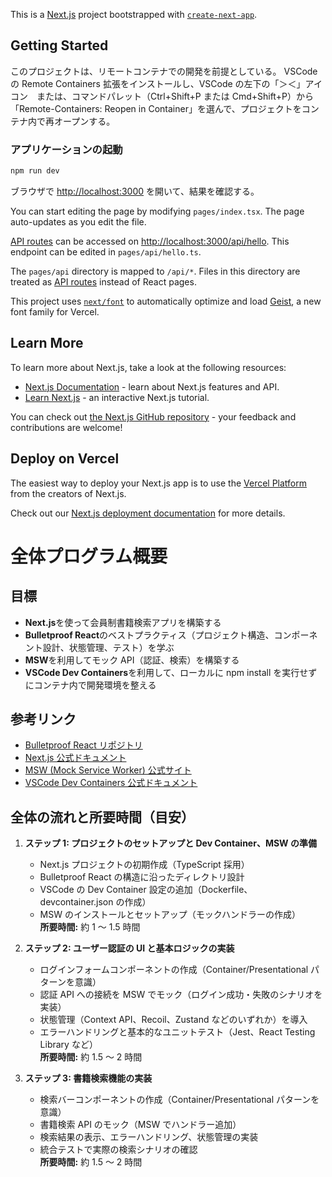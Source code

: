 This is a [Next.js](https://nextjs.org) project bootstrapped with [`create-next-app`](https://nextjs.org/docs/pages/api-reference/create-next-app).

## Getting Started

このプロジェクトは、リモートコンテナでの開発を前提としている。
VSCode の Remote Containers 拡張をインストールし、VSCode の左下の「＞＜」アイコン　または、コマンドパレット（Ctrl+Shift+P または Cmd+Shift+P）から「Remote-Containers: Reopen in Container」を選んで、プロジェクトをコンテナ内で再オープンする。

### アプリケーションの起動

```bash
npm run dev
```

ブラウザで [http://localhost:3000](http://localhost:3000) を開いて、結果を確認する。

You can start editing the page by modifying `pages/index.tsx`. The page auto-updates as you edit the file.

[API routes](https://nextjs.org/docs/pages/building-your-application/routing/api-routes) can be accessed on [http://localhost:3000/api/hello](http://localhost:3000/api/hello). This endpoint can be edited in `pages/api/hello.ts`.

The `pages/api` directory is mapped to `/api/*`. Files in this directory are treated as [API routes](https://nextjs.org/docs/pages/building-your-application/routing/api-routes) instead of React pages.

This project uses [`next/font`](https://nextjs.org/docs/pages/building-your-application/optimizing/fonts) to automatically optimize and load [Geist](https://vercel.com/font), a new font family for Vercel.

## Learn More

To learn more about Next.js, take a look at the following resources:

- [Next.js Documentation](https://nextjs.org/docs) - learn about Next.js features and API.
- [Learn Next.js](https://nextjs.org/learn-pages-router) - an interactive Next.js tutorial.

You can check out [the Next.js GitHub repository](https://github.com/vercel/next.js) - your feedback and contributions are welcome!

## Deploy on Vercel

The easiest way to deploy your Next.js app is to use the [Vercel Platform](https://vercel.com/new?utm_medium=default-template&filter=next.js&utm_source=create-next-app&utm_campaign=create-next-app-readme) from the creators of Next.js.

Check out our [Next.js deployment documentation](https://nextjs.org/docs/pages/building-your-application/deploying) for more details.

# 全体プログラム概要

## 目標

- **Next.js**を使って会員制書籍検索アプリを構築する
- **Bulletproof React**のベストプラクティス（プロジェクト構造、コンポーネント設計、状態管理、テスト）を学ぶ
- **MSW**を利用してモック API（認証、検索）を構築する
- **VSCode Dev Containers**を利用して、ローカルに npm install を実行せずにコンテナ内で開発環境を整える

## 参考リンク

- [Bulletproof React リポジトリ](https://github.com/alan2207/bulletproof-react)
- [Next.js 公式ドキュメント](https://nextjs.org/docs)
- [MSW (Mock Service Worker) 公式サイト](https://mswjs.io/)
- [VSCode Dev Containers 公式ドキュメント](https://code.visualstudio.com/docs/remote/containers)

## 全体の流れと所要時間（目安）

1. **ステップ 1: プロジェクトのセットアップと Dev Container、MSW の準備**

   - Next.js プロジェクトの初期作成（TypeScript 採用）
   - Bulletproof React の構造に沿ったディレクトリ設計
   - VSCode の Dev Container 設定の追加（Dockerfile、devcontainer.json の作成）
   - MSW のインストールとセットアップ（モックハンドラーの作成）  
     **所要時間:** 約 1 ～ 1.5 時間

2. **ステップ 2: ユーザー認証の UI と基本ロジックの実装**

   - ログインフォームコンポーネントの作成（Container/Presentational パターンを意識）
   - 認証 API への接続を MSW でモック（ログイン成功・失敗のシナリオを実装）
   - 状態管理（Context API、Recoil、Zustand などのいずれか）を導入
   - エラーハンドリングと基本的なユニットテスト（Jest、React Testing Library など）  
     **所要時間:** 約 1.5 ～ 2 時間

3. **ステップ 3: 書籍検索機能の実装**
   - 検索バーコンポーネントの作成（Container/Presentational パターンを意識）
   - 書籍検索 API のモック（MSW でハンドラー追加）
   - 検索結果の表示、エラーハンドリング、状態管理の実装
   - 統合テストで実際の検索シナリオの確認  
     **所要時間:** 約 1.5 ～ 2 時間
